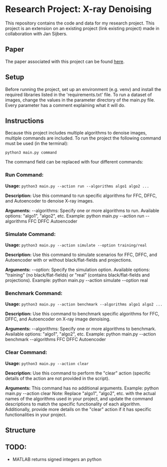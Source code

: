 # Research Project: X-ray Denoising
This repository contains the code and data for my research project. This project is an extension on an existing project
(link existing project) made in collaboration with Jan Sijbers. 

## Paper
The paper associated with this project can be found [here]({paper_link}).

## Setup
Before running the project, set up an environment (e.g. venv) and install the required libraries listed in the 
'requirements.txt' file. To run a dataset of images, change the values in the parameter directory of the main.py file. 
Every parameter has a comment explaining what it will do.

## Instructions
Because this project includes multiple algorithms to denoise images, multiple commands are included. To run the project
the following command must be used (in the terminal):

`python3 main.py command`

The command field can be replaced with four different commands:

### Run Command:
**Usage:** 
`python3 main.py --action run --algorithms algo1 algo2 ...`

**Description:**
Use this command to run specific algorithms for FFC, DFFC, and Autoencoder to denoise X-ray images.

**Arguments:**
--algorithms: Specify one or more algorithms to run. Available options: "algo1", "algo2", etc.
Example: python main.py --action run --algorithms FFC DFFC Autoencoder

### Simulate Command:
**Usage:** 
`python3 main.py --action simulate --option training/real`

**Description:**
Use this command to simulate scenarios for FFC, DFFC, and Autoencoder with or without black/flat-fields and projections.

**Arguments:**
--option: Specify the simulation option. Available options: "training" (no black/flat-fields) or "real" (contains black/flat-fields and projections).
Example: python main.py --action simulate --option real

### Benchmark Command:
**Usage:**
`python3 main.py --action benchmark --algorithms algo1 algo2 ...`

**Description:**
Use this command to benchmark specific algorithms for FFC, DFFC, and Autoencoder on X-ray image denoising.

**Arguments:**
--algorithms: Specify one or more algorithms to benchmark. Available options: "algo1", "algo2", etc.
Example: python main.py --action benchmark --algorithms FFC DFFC Autoencoder

### Clear Command:
**Usage:**
`python3 main.py --action clear`

**Description:**
Use this command to perform the "clear" action (specific details of the action are not provided in the script).

**Arguments:**
This command has no additional arguments.
Example: python main.py --action clear
Note: Replace "algo1", "algo2", etc. with the actual names of the algorithms used in your project, and update the command descriptions to match the specific functionality of each algorithm. Additionally, provide more details on the "clear" action if it has specific functionalities in your project.

## Structure

## TODO:
- MATLAB returns signed integers an python 



